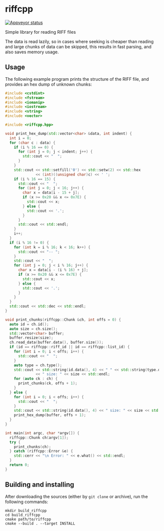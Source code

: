 # riffcpp

[![Appveyor status](https://ci.appveyor.com/api/projects/status/github/frabert/riffcpp)](https://ci.appveyor.com/project/frabert/riffcpp)

Simple library for reading RIFF files

The data is read lazily, so in cases where seeking is cheaper than reading and
large chunks of data can be skipped, this results in fast parsing, and also saves
memory usage.

## Usage

The following example program prints the structure of the RIFF file, and provides
an hex dump of unknown chunks:

```c++
#include <cstdint>
#include <fstream>
#include <iomanip>
#include <iostream>
#include <string>
#include <vector>

#include <riffcpp.hpp>

void print_hex_dump(std::vector<char> &data, int indent) {
  int i = 0;
  for (char c : data) {
    if (i % 16 == 0) {
      for (int j = 0; j < indent; j++) {
        std::cout << "  ";
      }
    }
    std::cout << std::setfill('0') << std::setw(2) << std::hex
              << (int)((unsigned char)c) << ' ';
    if (i % 16 == 15) {
      std::cout << "  ";
      for (int j = 0; j < 16; j++) {
        char x = data[i - 15 + j];
        if (x >= 0x20 && x <= 0x7E) {
          std::cout << x;
        } else {
          std::cout << '.';
        }
      }
      std::cout << std::endl;
    }
    i++;
  }
  if (i % 16 != 0) {
    for (int k = i % 16; k < 16; k++) {
      std::cout << "-- ";
    }
    std::cout << "  ";
    for (int j = 0; j < i % 16; j++) {
      char x = data[i - (i % 16) + j];
      if (x >= 0x20 && x <= 0x7E) {
        std::cout << x;
      } else {
        std::cout << '.';
      }
    }
  }
  std::cout << std::dec << std::endl;
}

void print_chunks(riffcpp::Chunk &ch, int offs = 0) {
  auto id = ch.id();
  auto size = ch.size();
  std::vector<char> buffer;
  buffer.resize(size);
  ch.read_data(buffer.data(), buffer.size());
  if (id == riffcpp::riff_id || id == riffcpp::list_id) {
    for (int i = 0; i < offs; i++) {
      std::cout << "  ";
    }
    auto type = ch.type();
    std::cout << std::string(id.data(), 4) << " " << std::string(type.data(), 4)
              << " size: " << size << std::endl;
    for (auto ck : ch) {
      print_chunks(ck, offs + 1);
    }
  } else {
    for (int i = 0; i < offs; i++) {
      std::cout << "  ";
    }
    std::cout << std::string(id.data(), 4) << " size: " << size << std::endl;
    print_hex_dump(buffer, offs + 1);
  }
}

int main(int argc, char *argv[]) {
  riffcpp::Chunk ch(argv[1]);
  try {
    print_chunks(ch);
  } catch (riffcpp::Error &e) {
    std::cerr << "\n Error: " << e.what() << std::endl;
  }
  return 0;
}
```

## Building and installing

After downloading the sources (either by `git clone` or archive), run the following commands:

    mkdir build_riffcpp
    cd build_riffcpp
    cmake path/to/riffcpp
    cmake --build . --target INSTALL